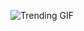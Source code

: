 ![Trending GIF](https://media1.giphy.com/media/v1.Y2lkPThiYjIxNzcyeTZhNm4yNnh1OGdyNjcxN29xYjF4ZXo5N3prcnlidnZieXhhYmhvcyZlcD12MV9naWZzX3NlYXJjaCZjdD1n/rplvK3z0IzLqBxVJWk/giphy.gif)
